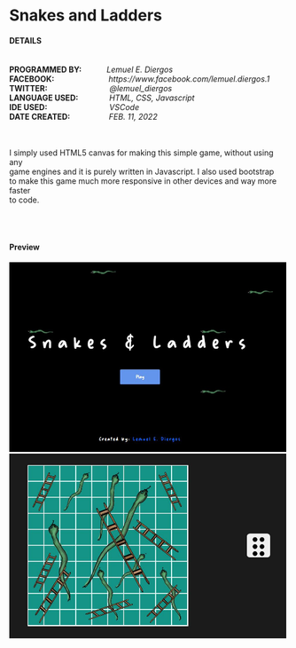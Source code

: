 <h1>Snakes and Ladders</h1>
<h4>DETAILS</h4>
<br>
    <b>PROGRAMMED BY: &emsp;&emsp;&emsp;</b><i>Lemuel E. Diergos</i><br>
    <b>FACEBOOK:&emsp;&emsp;&emsp;&emsp;&emsp;&emsp;&emsp;</b><i>https://www.facebook.com/lemuel.diergos.1</i><br>
    <b>TWITTER:&emsp;&emsp;&emsp;&emsp;&emsp;&emsp;&emsp;&emsp;</b><i>@lemuel_diergos</i><br>
    <!--<b>PERSONAL SITE:&emsp;&emsp;&emsp;&emsp;&emsp;</b><i>https://lemueldiergos.github.io</i><br>-->
    <b>LANGUAGE USED:&emsp;&emsp;&emsp;&emsp;</b><i>HTML, CSS, Javascript</i><br>
    <b>IDE USED:&emsp;&emsp;&emsp;&emsp;&emsp;&emsp;&emsp;&emsp;</b><i>VSCode</i><br>
    <b>DATE CREATED:&emsp;&emsp;&emsp;&emsp;&emsp;</b><i>FEB. 11, 2022</i><br>
 <br><br>
<p>
    I simply used HTML5 canvas for making this simple game, without using any <br>
    game engines and it is purely written in Javascript. I also used bootstrap <br>
    to make this game much more responsive in other devices and way more faster <br>
    to code. 
</p>
 
 <br><br>
 <h4>Preview</h4>
 <img width="500" src="assets/sampleIMG2.JPG"/>
 <img width="500" src="assets/sampleIMG.JPG"/>
